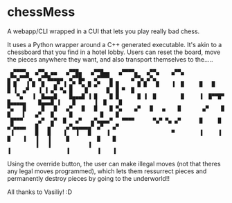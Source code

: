 # chessMess
A webapp/CLI wrapped in a CUI that lets you play really bad chess.

It uses a Python wrapper around a C++ generated executable. It's akin to a chessboard that you find in a hotel lobby.
Users can reset the board, move the pieces anywhere they want, and also transport themselves to the.....

```
 ▄▀▀▀▀▄  ▄▀▀▄ ▄▄   ▄▀▀█▄   ▄▀▀█▄▄   ▄▀▀▀▀▄   ▄▀▀▄    ▄▀▀▄      ▄▀▀▄▀▀▀▄  ▄▀▀█▄▄▄▄  ▄▀▀█▄   ▄▀▀▀▀▄      ▄▀▀▄ ▄▀▄ 
█ █   ▐ █  █   ▄▀ ▐ ▄▀ ▀▄ █ ▄▀   █ █      █ █   █    ▐  █     █   █   █ ▐  ▄▀   ▐ ▐ ▄▀ ▀▄ █    █      █  █ ▀  █ 
   ▀▄   ▐  █▄▄▄█    █▄▄▄█ ▐ █    █ █      █ ▐  █        █     ▐  █▀▀█▀    █▄▄▄▄▄    █▄▄▄█ ▐    █      ▐  █    █ 
▀▄   █     █   █   ▄▀   █   █    █ ▀▄    ▄▀   █   ▄    █       ▄▀    █    █    ▌   ▄▀   █     █         █    █  
 █▀▀▀     ▄▀  ▄▀  █   ▄▀   ▄▀▄▄▄▄▀   ▀▀▀▀      ▀▄▀ ▀▄ ▄▀      █     █    ▄▀▄▄▄▄   █   ▄▀    ▄▀▄▄▄▄▄▄▀ ▄▀   ▄▀   
 ▐       █   █    ▐   ▐   █     ▐                    ▀        ▐     ▐    █    ▐   ▐   ▐     █         █    █    
         ▐   ▐            ▐                                              ▐                  ▐         ▐    ▐    
```
Using the override button, the user can make illegal moves (not that theres any legal moves programmed), which lets them ressurrect pieces and 
permanently destroy pieces by going to the underworld!!


All thanks to Vasiliy! :D
